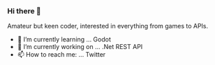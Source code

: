 ### Hi there 👋

Amateur but keen coder, interested in everything from games to APIs.

- 🌱 I’m currently learning ... Godot
- 🔭 I’m currently working on ... .Net REST API
- 📫 How to reach me: ... Twitter 
<!--
**adrianschofield/adrianschofield** is a ✨ _special_ ✨ repository because its `README.md` (this file) appears on your GitHub profile.

Here are some ideas to get you started:

- 🔭 I’m currently working on ...

- 👯 I’m looking to collaborate on ...
- 🤔 I’m looking for help with ...
- 💬 Ask me about ...
- 📫 How to reach me: ...
- 😄 Pronouns: ...
- ⚡ Fun fact: ...
-->
